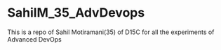 # SahilM_35_AdvDevops
This is a repo of Sahil Motiramani(35) of D15C for all the experiments of Advanced DevOps
